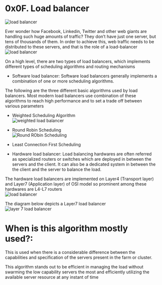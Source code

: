 # 0x0F. Load balancer

![load balancer](https://s3.amazonaws.com/intranet-projects-files/holbertonschool-sysadmin_devops/275/qfdked8.png)  

Ever wonder how Facebook, Linkedin, Twitter and other web giants are handling such huge amounts of traffic? They don’t have just one server, but tens of thousands of them. In order to achieve this, web traffic needs to be distributed to these servers, and that is the role of a load-balancer  
![load balancer](https://s3.amazonaws.com/alx-intranet.hbtn.io/uploads/medias/2020/9/6cefdd14b2f8c36789cba132bd5a10d42d88a177.png?X-Amz-Algorithm=AWS4-HMAC-SHA256&X-Amz-Credential=AKIARDDGGGOUSBVO6H7D%2F20230429%2Fus-east-1%2Fs3%2Faws4_request&X-Amz-Date=20230429T074845Z&X-Amz-Expires=86400&X-Amz-SignedHeaders=host&X-Amz-Signature=00f6a11889a3d509e5ee65fb9abe06fabf3dd4196a0bbb4b0f6c6e4070e4bd86)  

On a high level, there are two types of load balancers, which implements different types of scheduling algorithms and routing mechanisms  
- Software load balancer: Software load balancers generally implements a combination of one or more scheduling algorithms.

The following are the three different basic algorithms used by load balancers. Most modern load balancers use combination of these algorithms to reach high performance and to set a trade off between various parameters  
- Weighted Scheduling Algorithm  
![weighted load balancer](https://static.thegeekstuff.com/wp-content/uploads/2016/01/1-weighted-scheduling-load-balancer.png)  
- Round Robin Scheduling  
![Round RObin Scheduling](https://static.thegeekstuff.com/wp-content/uploads/2016/01/2-round-robin-load-balancer.png)  
- Least Connection First Scheduling


- Hardware load balancer: Load balancing hardwares are often referred as specialized routers or switches which are deployed in between the servers and the client. It can also be a dedicated system in between the the client and the server to balance the load.

The hardware load balancers are implemented on Layer4 (Transport layer) and Layer7 (Application layer) of OSI model so prominent among these hardwares are L4-L7 routers  
![load balancer](https://static.thegeekstuff.com/wp-content/uploads/2016/01/3-osi-layer-load-balancer.png)

The diagram below depicts a Layer7 load balancer  
![layer 7 load balancer](https://static.thegeekstuff.com/wp-content/uploads/2016/01/4-layer7-load-balancer.png)  

# When is this algorithm mostly used?:  
This is used when there is a considerable difference between the capabilities and specification of the servers present in the farm or cluster.

This algorithm stands out to be efficient in managing the load without swarming the low capability servers the most and efficiently utilizing the available server resource at any instant of time  



